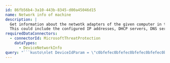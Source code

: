 ```yaml
---
id: 86fb56b4-3a10-443b-8345-d00a45046d15
name: Network info of machine
description: |
  Get information about the netwotk adapters of the given computer in the given time.
  This could include the configured IP addresses, DHCP servers, DNS servers, and more.
requiredDataConnectors:
  - connectorId: MicrosoftThreatProtection
    dataTypes:
      - DeviceNetworkInfo
query: "```kusto\nlet DeviceIdParam = \"c0bfefec0bfefec0bfefec0bfefec0bfefecafe\";\nlet pivotTimeParam = datetime(2018-07-15T19:51);\nDeviceNetworkInfo\n// Query for reports sent +-15 minutes around the time we are interested in\n| where Timestamp between ((pivotTimeParam-15m) .. 30m) and DeviceId == DeviceIdParam and NetworkAdapterStatus == \"Up\"\n// IPAddresses contains a list of the IP addresses configured on the network adapter, their subnets, and more.\n// Here we expand the list so that each value gets a separate row. All the other columns in the row, such as MacAddress, are duplicated.\n| mvexpand parse_json(IPAddresses)\n| project IPAddress=IPAddresses.IPAddress, AddressType=IPAddresses.AddressType, NetworkAdapterType, TunnelType, MacAddress, \nConnectedNetworks, Timestamp, TimeDifference=abs(Timestamp-pivotTimeParam)\n// In case multiple machines have reported from that IP address arround that time, start with the ones reporting closest to pivotTimeParam\n| sort by TimeDifference asc, NetworkAdapterType, MacAddress\n```"
---
```


